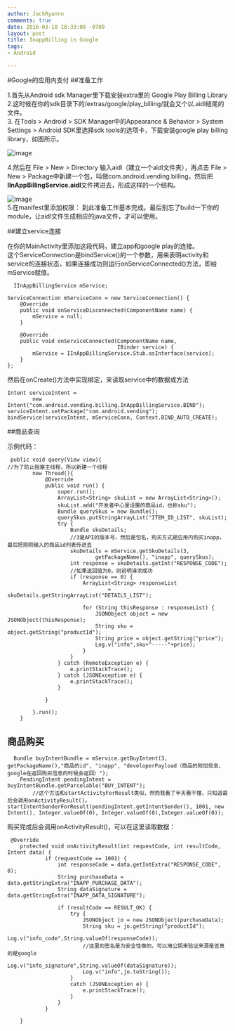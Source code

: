 ```yaml
---
author: JackRyannn
comments: true
date: 2016-03-10 10:33:00 -0700
layout: post
title: InappBilling in Google
tags:
- Android

---  
```

  
#Google的应用内支付
##准备工作  
    
1.首先从Android sdk Manager里下载安装extra里的 Google Play Billing Library  
2.这时候在你的sdk目录下的/extras/google/play_billing/就会又个以.aidl结尾的文件。    
3. 在Tools > Android > SDK Manager中的Appearance & Behavior > System Settings > Android SDK里选择sdk tools的选项卡，下载安装google play billing library，如图所示。
  
![image](https://ooo.0o0.ooo/2016/03/09/56e0df7c4a6dc.png)  
  

4.然后在 File > New > Directory 输入aidl（建立一个aidl文件夹），再点击 File > New > Package中新建一个包，叫做com.android.vending.billing，然后把**IInAppBillingService.aidl**文件拷进去，形成这样的一个结构。

![image](https://ooo.0o0.ooo/2016/03/09/56e0e0e6dfccc.png)  
5.在manifest里添加权限：**<uses-permission android:name="com.android.vending.BILLING" />** 到此准备工作基本完成。最后别忘了build一下你的module，让aidl文件生成相应的java文件，才可以使用。  
  
##建立service连接  
  
在你的MainActivity里添加这段代码，建立app和google play的连接。   
这个ServiceConnection是bindService()的一个参数，用来表明activity和service的连接状态，如果连接成功则运行onServiceConnected()方法，即给mService赋值。

	  IInAppBillingService mService;
	  
    ServiceConnection mServiceConn = new ServiceConnection() {
        @Override
        public void onServiceDisconnected(ComponentName name) {
            mService = null;
        }

        @Override
        public void onServiceConnected(ComponentName name,
                                       IBinder service) {
            mService = IInAppBillingService.Stub.asInterface(service);
        }
    };  
然后在onCreate()方法中实现绑定，来读取service中的数据或方法    
	
	Intent serviceIntent =
	        new Intent("com.android.vending.billing.InAppBillingService.BIND");
	serviceIntent.setPackage("com.android.vending");
	bindService(serviceIntent, mServiceConn, Context.BIND_AUTO_CREATE);  
  
##商品查询  
  
示例代码：  
	  
	 public void query(View view){
	//为了防止阻塞主线程，所以新建一个线程
	        new Thread(){
	            @Override
	            public void run() {
	                super.run();
	                ArrayList<String> skuList = new ArrayList<String>();
	                skuList.add("开发者中心里设置的商品id，也称sku");
	                Bundle querySkus = new Bundle();
	                querySkus.putStringArrayList("ITEM_ID_LIST", skuList);
	                try {
	                    Bundle skuDetails;
	                    //3是API的版本号，然后是包名，购买方式是应用内购买inapp，最后把刚刚输入的商品id列表传进去
	                    skuDetails = mService.getSkuDetails(3,
	                            getPackageName(), "inapp", querySkus);
	                    int response = skuDetails.getInt("RESPONSE_CODE");
	                    //如果返回值为0，则说明请求成功
	                    if (response == 0) {
	                        ArrayList<String> responseList
	                                = skuDetails.getStringArrayList("DETAILS_LIST");
	
	                        for (String thisResponse : responseList) {
	                            JSONObject object = new JSONObject(thisResponse);
	                            String sku = object.getString("productId");
	                            String price = object.getString("price");
	                            Log.v("info",sku+"-----"+price);
	                        }
	                    }
	                } catch (RemoteException e) {
	                    e.printStackTrace();
	                } catch (JSONException e) {
	                    e.printStackTrace();
	                }
	
	            }
	
	        }.run();
	    }
  
##	商品购买    

      Bundle buyIntentBundle = mService.getBuyIntent(3, getPackageName(),"商品的id", "inapp", "developerPayload（商品的附加信息，google在返回购买信息的时候会返回）");
        PendingIntent pendingIntent = buyIntentBundle.getParcelable("BUY_INTENT");
        	//这个方法和startActivityForResult类似，然而我看了半天看不懂，只知道最后会调用onActivityResult()。        startIntentSenderForResult(pendingIntent.getIntentSender(), 1001, new Intent(), Integer.valueOf(0), Integer.valueOf(0),Integer.valueOf(0));  
  
购买完成后会调用onActivityResult()，可以在这里读取数据：  
  
	 @Override
	    protected void onActivityResult(int requestCode, int resultCode, Intent data) {
	            if (requestCode == 1001) {
	                int responseCode = data.getIntExtra("RESPONSE_CODE", 0);
	                String purchaseData = data.getStringExtra("INAPP_PURCHASE_DATA");
	                String dataSignature = data.getStringExtra("INAPP_DATA_SIGNATURE");
	
	                if (resultCode == RESULT_OK) {
	                    try {
	                        JSONObject jo = new JSONObject(purchaseData);
	                        String sku = jo.getString("productId");
	                        Log.v("info_code",String.valueOf(responseCode));
	                        //这里的签名是为安全性做的，可以用公钥来验证来源是否真的是google
	                        Log.v("info_signature",String.valueOf(dataSignature));
	                        Log.v("info",jo.toString());
	                    }
	                    catch (JSONException e) {
	                        e.printStackTrace();
	                    }
	                }
	            }
	
	    }  

